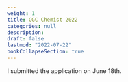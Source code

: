 ```yaml
---
weight: 1
title: CGC Chemist 2022
categories: null
description: 
draft: false
lastmod: "2022-07-22"
bookCollapseSection: true
---
```


I submitted the application on June 18th.